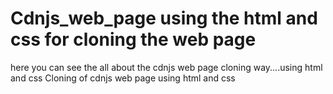 # Cdnjs_web_page using the html and css for cloning the web page 
here you can see the all about the cdnjs web page cloning way....using html and css
Cloning of cdnjs web page using html and css
